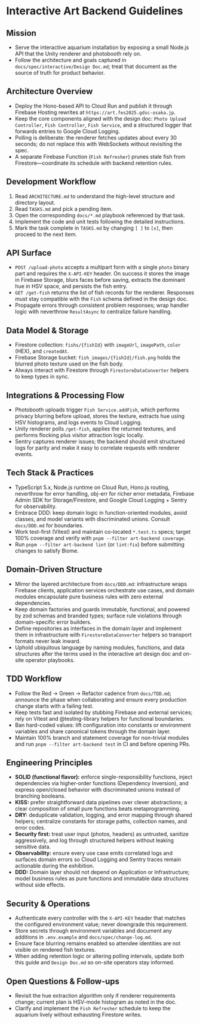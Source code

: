 # Interactive Art Backend Guidelines

## Mission
- Serve the interactive aquarium installation by exposing a small Node.js API that the Unity renderer and photobooth rely on.
- Follow the architecture and goals captured in `docs/spec/interactive/Design Doc.md`; treat that document as the source of truth for product behavior.

## Architecture Overview
- Deploy the Hono-based API to Cloud Run and publish it through Firebase Hosting rewrites at `https://art.fes2025.gdsc-osaka.jp`.
- Keep the core components aligned with the design doc: `Photo Upload Controller`, `Fish Controller`, `Fish Service`, and a structured logger that forwards entries to Google Cloud Logging.
- Polling is deliberate: the renderer fetches updates about every 30 seconds; do not replace this with WebSockets without revisiting the spec.
- A separate Firebase Function (`Fish Refresher`) prunes stale fish from Firestore—coordinate its schedule with backend retention rules.

## Development Workflow
1. Read `ARCHITECTURE.md` to understand the high-level structure and directory layout.
2. Read `TASKS.md` and pick a pending item.
3. Open the corresponding `docs/*.md` playbook referenced by that task.
4. Implement the code and unit tests following the detailed instructions.
5. Mark the task complete in `TASKS.md` by changing `[ ]` to `[x]`, then proceed to the next item.

## API Surface
- `POST /upload-photo` accepts a multipart form with a single `photo` binary part and requires the `X-API-KEY` header. On success it stores the image in Firebase Storage, blurs faces before saving, extracts the dominant hue in HSV space, and persists the fish entry.
- `GET /get-fish` returns the list of fish records for the renderer. Responses must stay compatible with the `Fish` schema defined in the design doc.
- Propagate errors through consistent problem responses; wrap handler logic with neverthrow `ResultAsync` to centralize failure handling.

## Data Model & Storage
- Firestore collection: `fishs/{fishId}` with `imageUrl`, `imagePath`, `color` (HEX), and `createdAt`.
- Firebase Storage bucket: `fish_images/{fishId}/fish.png` holds the blurred photo texture used on the fish body.
- Always interact with Firestore through `FirestoreDataConverter` helpers to keep types in sync.

## Integrations & Processing Flow
- Photobooth uploads trigger `Fish Service.addFish`, which performs privacy blurring before upload, stores the texture, extracts hue using HSV histograms, and logs events to Cloud Logging.
- Unity renderer polls `/get-fish`, applies the returned textures, and performs flocking plus visitor attraction logic locally.
- Sentry captures renderer issues; the backend should emit structured logs for parity and make it easy to correlate requests with renderer events.

## Tech Stack & Practices
- TypeScript 5.x, Node.js runtime on Cloud Run, Hono.js routing, neverthrow for error handling, obj-err for richer error metadata, Firebase Admin SDK for Storage/Firestore, and Google Cloud Logging + Sentry for observability.
- Embrace DDD: keep domain logic in function-oriented modules, avoid classes, and model variants with discriminated unions. Consult `docs/DDD.md` for boundaries.
- Work test-first (Vitest) and maintain co-located `*.test.ts` specs; target 100% coverage and verify with `pnpm --filter art-backend coverage`.
- Run `pnpm --filter art-backend lint` (or `lint:fix`) before submitting changes to satisfy Biome.

## Domain-Driven Structure
- Mirror the layered architecture from `docs/DDD.md`: infrastructure wraps Firebase clients, application services orchestrate use cases, and domain modules encapsulate pure business rules with zero external dependencies.
- Keep domain factories and guards immutable, functional, and powered by zod schemas and branded types; surface rule violations through domain-specific error builders.
- Define repositories as interfaces in the domain layer and implement them in infrastructure with `FirestoreDataConverter` helpers so transport formats never leak inward.
- Uphold ubiquitous language by naming modules, functions, and data structures after the terms used in the interactive art design doc and on-site operator playbooks.

## TDD Workflow
- Follow the Red → Green → Refactor cadence from `docs/TDD.md`; announce the phase when collaborating and ensure every production change starts with a failing test.
- Keep tests fast and isolated by stubbing Firebase and external services; rely on Vitest and @testing-library helpers for functional boundaries.
- Ban hard-coded values: lift configuration into constants or environment variables and share canonical tokens through the domain layer.
- Maintain 100% branch and statement coverage for non-trivial modules and run `pnpm --filter art-backend test` in CI and before opening PRs.

## Engineering Principles
- **SOLID (functional flavor):** enforce single-responsibility functions, inject dependencies via higher-order functions (Dependency Inversion), and express open/closed behavior with discriminated unions instead of branching booleans.
- **KISS:** prefer straightforward data pipelines over clever abstractions; a clear composition of small pure functions beats metaprogramming.
- **DRY:** deduplicate validation, logging, and error mapping through shared helpers; centralize constants for storage paths, collection names, and error codes.
- **Security first:** treat user input (photos, headers) as untrusted, sanitize aggressively, and log through structured helpers without leaking sensitive data.
- **Observability:** ensure every use case emits correlated logs and surfaces domain errors so Cloud Logging and Sentry traces remain actionable during the exhibition.
- **DDD:** Domain layer should not depend on Application or Infrastructure; model business rules as pure functions and immutable data structures without side effects.

## Security & Operations
- Authenticate every controller with the `X-API-KEY` header that matches the configured environment value; never downgrade this requirement.
- Store secrets through environment variables and document any additions in `.env.example` and `docs/spec/change-log.md`.
- Ensure face blurring remains enabled so attendee identities are not visible on rendered fish textures.
- When adding retention logic or altering polling intervals, update both this guide and `Design Doc.md` so on-site operators stay informed.

## Open Questions & Follow-ups
- Revisit the hue extraction algorithm only if renderer requirements change; current plan is HSV-mode histogram as noted in the doc.
- Clarify and implement the `Fish Refresher` schedule to keep the aquarium lively without exhausting Firestore writes.
